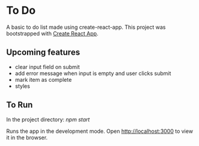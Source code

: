 # To Do

A basic to do list made using create-react-app.
This project was bootstrapped with [Create React App](https://github.com/facebookincubator/create-react-app).

## Upcoming features

 - clear input field on submit
 - add error message when input is empty and user clicks submit
 - mark item as complete
 - styles

## To Run

In the project directory: *npm start*

Runs the app in the development mode.
Open [http://localhost:3000](http://localhost:3000) to view it in the browser.
